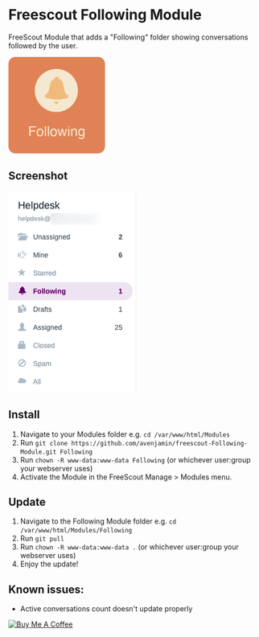 # Freescout Following Module
FreeScout Module that adds a "Following" folder showing conversations followed by the user.

<img src="Public/img/freescout-following-module-256x256.png" width="192" height="192" style="border-radius: 1em;" />

## Screenshot

![Following Folder](Public/img/FreeScout-Following-Folder.png)

## Install
1. Navigate to your Modules folder e.g. `cd /var/www/html/Modules`
2. Run `git clone https://github.com/avenjamin/freescout-Following-Module.git Following`
3. Run `chown -R www-data:www-data Following` (or whichever user:group your webserver uses)
4. Activate the Module in the FreeScout Manage > Modules menu.

## Update
1. Navigate to the Following Module folder e.g. `cd /var/www/html/Modules/Following`
2. Run `git pull`
3. Run `chown -R www-data:www-data .` (or whichever user:group your webserver uses)
4. Enjoy the update!

## Known issues:
* Active conversations count doesn't update properly

<a href="https://www.buymeacoffee.com/benperry" target="_blank"><img src="https://cdn.buymeacoffee.com/buttons/default-orange.png" alt="Buy Me A Coffee" height="41" width="174"></a>
